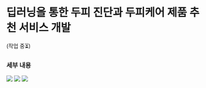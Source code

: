 # 딥러닝을 통한 두피 진단과 두피케어 제품 추천 서비스 개발
(작업 중⏳)


### 세부 내용
[<img src="https://img.shields.io/badge/Velog-1EBC8F?style=for-the-badge&logo=velog&logoColor=white" />](https://velog.io/@sung_hwan_new/CnnDeepLearningScalpDiagnosis)
[<img src="https://img.shields.io/badge/Adobe%20PDF-FF0000?style=for-the-badge&logo=adobe&logoColor=white" />](https://github.com/sung-hwan-new/DeepLearningModel_ScalpDiagnosis_Service/blob/main/Presentation.pdf)
[<img src="https://img.shields.io/badge/Streamlit-FF4B4B?style=for-the-badge&logo=streamlit&logoColor=white" />](https://9tcrmtebpkzuvxi8c6srx5.streamlit.app/)




